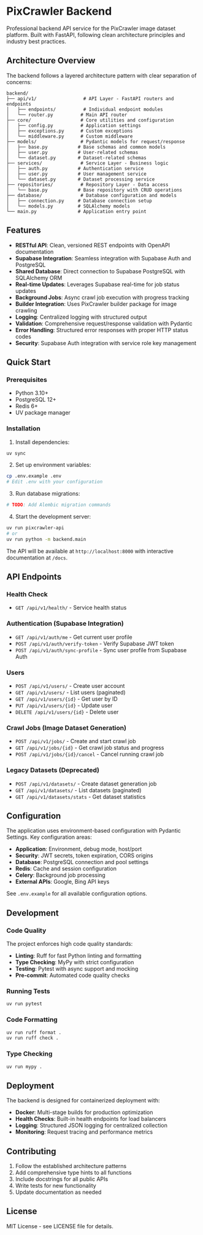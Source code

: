 # PixCrawler Backend

Professional backend API service for the PixCrawler image dataset platform. Built with FastAPI, following clean
architecture principles and industry best practices.

## Architecture Overview

The backend follows a layered architecture pattern with clear separation of concerns:

```
backend/
├── api/v1/                 # API Layer - FastAPI routers and endpoints
│   ├── endpoints/          # Individual endpoint modules
│   └── router.py          # Main API router
├── core/                  # Core utilities and configuration
│   ├── config.py          # Application settings
│   ├── exceptions.py      # Custom exceptions
│   └── middleware.py      # Custom middleware
├── models/                # Pydantic models for request/response
│   ├── base.py           # Base schemas and common models
│   ├── user.py           # User-related schemas
│   └── dataset.py        # Dataset-related schemas
├── services/              # Service Layer - Business logic
│   ├── auth.py           # Authentication service
│   ├── user.py           # User management service
│   └── dataset.py        # Dataset processing service
├── repositories/          # Repository Layer - Data access
│   └── base.py           # Base repository with CRUD operations
├── database/              # Database configuration and models
│   ├── connection.py     # Database connection setup
│   └── models.py         # SQLAlchemy models
└── main.py               # Application entry point
```

## Features

- **RESTful API**: Clean, versioned REST endpoints with OpenAPI documentation
- **Supabase Integration**: Seamless integration with Supabase Auth and PostgreSQL
- **Shared Database**: Direct connection to Supabase PostgreSQL with SQLAlchemy ORM
- **Real-time Updates**: Leverages Supabase real-time for job status updates
- **Background Jobs**: Async crawl job execution with progress tracking
- **Builder Integration**: Uses PixCrawler builder package for image crawling
- **Logging**: Centralized logging with structured output
- **Validation**: Comprehensive request/response validation with Pydantic
- **Error Handling**: Structured error responses with proper HTTP status codes
- **Security**: Supabase Auth integration with service role key management

## Quick Start

### Prerequisites

- Python 3.10+
- PostgreSQL 12+
- Redis 6+
- UV package manager

### Installation

1. Install dependencies:

```bash
uv sync
```

2. Set up environment variables:

```bash
cp .env.example .env
# Edit .env with your configuration
```

3. Run database migrations:

```bash
# TODO: Add Alembic migration commands
```

4. Start the development server:

```bash
uv run pixcrawler-api
# or
uv run python -m backend.main
```

The API will be available at `http://localhost:8000` with interactive documentation at `/docs`.

## API Endpoints

### Health Check

- `GET /api/v1/health/` - Service health status

### Authentication (Supabase Integration)

- `GET /api/v1/auth/me` - Get current user profile
- `POST /api/v1/auth/verify-token` - Verify Supabase JWT token
- `POST /api/v1/auth/sync-profile` - Sync user profile from Supabase Auth

### Users

- `POST /api/v1/users/` - Create user account
- `GET /api/v1/users/` - List users (paginated)
- `GET /api/v1/users/{id}` - Get user by ID
- `PUT /api/v1/users/{id}` - Update user
- `DELETE /api/v1/users/{id}` - Delete user

### Crawl Jobs (Image Dataset Generation)

- `POST /api/v1/jobs/` - Create and start crawl job
- `GET /api/v1/jobs/{id}` - Get crawl job status and progress
- `POST /api/v1/jobs/{id}/cancel` - Cancel running crawl job

### Legacy Datasets (Deprecated)

- `POST /api/v1/datasets/` - Create dataset generation job
- `GET /api/v1/datasets/` - List datasets (paginated)
- `GET /api/v1/datasets/stats` - Get dataset statistics

## Configuration

The application uses environment-based configuration with Pydantic Settings. Key configuration areas:

- **Application**: Environment, debug mode, host/port
- **Security**: JWT secrets, token expiration, CORS origins
- **Database**: PostgreSQL connection and pool settings
- **Redis**: Cache and session configuration
- **Celery**: Background job processing
- **External APIs**: Google, Bing API keys

See `.env.example` for all available configuration options.

## Development

### Code Quality

The project enforces high code quality standards:

- **Linting**: Ruff for fast Python linting and formatting
- **Type Checking**: MyPy with strict configuration
- **Testing**: Pytest with async support and mocking
- **Pre-commit**: Automated code quality checks

### Running Tests

```bash
uv run pytest
```

### Code Formatting

```bash
uv run ruff format .
uv run ruff check .
```

### Type Checking

```bash
uv run mypy .
```

## Deployment

The backend is designed for containerized deployment with:

- **Docker**: Multi-stage builds for production optimization
- **Health Checks**: Built-in health endpoints for load balancers
- **Logging**: Structured JSON logging for centralized collection
- **Monitoring**: Request tracing and performance metrics

## Contributing

1. Follow the established architecture patterns
2. Add comprehensive type hints to all functions
3. Include docstrings for all public APIs
4. Write tests for new functionality
5. Update documentation as needed

## License

MIT License - see LICENSE file for details.
